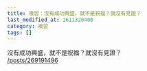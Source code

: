 ```yaml
---
title: 複習：沒有成功興盛，就不是祝福？就沒有見證？
last_modified_at: 1611320400
category: 複習
tags: []
---
```


<p>沒有成功興盛，就不是祝福？就沒有見證？<br/>
<a href="/posts/269191496" target="_blank">/posts/269191496</a></p>
<p> </p>
